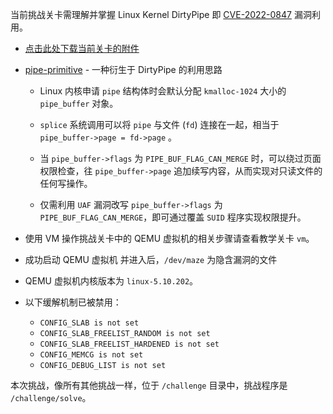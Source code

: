 当前挑战关卡需理解并掌握 Linux Kernel DirtyPipe 即 [CVE-2022-0847][1] 漏洞利用。

- [点击此处下载当前关卡的附件](https://box.cse.hust.edu.cn/seafhttp/f/ad946394661f40929efc)

- [pipe-primitive][2] - 一种衍生于 DirtyPipe 的利用思路

  - Linux 内核申请 `pipe` 结构体时会默认分配 `kmalloc-1024` 大小的 `pipe_buffer` 对象。
  
  - `splice` 系统调用可以将 `pipe` 与文件 (`fd`) 连接在一起，相当于 `pipe_buffer->page = fd->page` 。
  
  - 当 `pipe_buffer->flags` 为 `PIPE_BUF_FLAG_CAN_MERGE` 时，可以绕过页面权限检查，往 `pipe_buffer->page` 追加续写内容，从而实现对只读文件的任何写操作。
  
  - 仅需利用 `UAF` 漏洞改写 `pipe_buffer->flags` 为 `PIPE_BUF_FLAG_CAN_MERGE`，即可通过覆盖 `SUID` 程序实现权限提升。

- 使用 VM 操作挑战关卡中的 QEMU 虚拟机的相关步骤请查看教学关卡 `vm`。

- 成功启动 QEMU 虚拟机 并进入后，`/dev/maze` 为隐含漏洞的文件

- QEMU 虚拟机内核版本为 `linux-5.10.202`。

- 以下缓解机制已被禁用：
  - `CONFIG_SLAB is not set`
  - `CONFIG_SLAB_FREELIST_RANDOM is not set`
  - `CONFIG_SLAB_FREELIST_HARDENED is not set`
  - `CONFIG_MEMCG is not set`
  - `CONFIG_DEBUG_LIST is not set`


本次挑战，像所有其他挑战一样，位于 `/challenge` 目录中，挑战程序是 `/challenge/solve`。

[1]: https://dirtypipe.cm4all.com/
[2]: https://github.com/veritas501/pipe-primitive